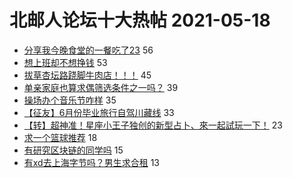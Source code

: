 # 北邮人论坛十大热帖 2021-05-18

- [分享我今晚食堂的一餐吃了23](https://bbs.byr.cn/article/Food/512981) 56
- [想上班却不想挣钱](https://bbs.byr.cn/article/WorkLife/1167751) 53
- [拔草杏坛路跷脚牛肉店！！！](https://bbs.byr.cn/article/Picture/3289622) 45
- [单亲家庭也算求偶筛选条件之一吗？](https://bbs.byr.cn/article/Feeling/3169789) 39
- [操场办个音乐节咋样](https://bbs.byr.cn/article/Talking/6274586) 35
- [【征友】6月份毕业旅行自驾川藏线](https://bbs.byr.cn/article/Friends/1993772) 33
- [【转】超神准！星座小王子独创的新型占卜、來一起試玩一下！](https://bbs.byr.cn/article/Constellations/326533) 23
- [求一个篮球推荐](https://bbs.byr.cn/article/Basketball/612878) 18
- [有研究区块链的同学吗](https://bbs.byr.cn/article/Economics/12694) 15
- [有xd去上海字节吗？男生求合租](https://bbs.byr.cn/article/Job/2134032) 13


